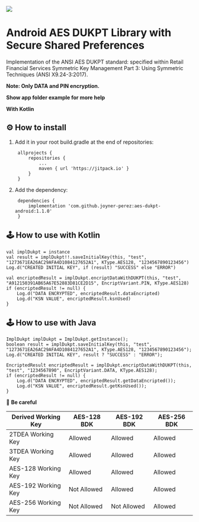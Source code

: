 [![](https://jitpack.io/v/joyner-perez/aes-dukpt-android.svg)](https://jitpack.io/#joyner-perez/aes-dukpt-android)
# Android AES DUKPT Library with Secure Shared Preferences

Implementation of the ANSI AES DUKPT standard: specified within Retail Financial Services Symmetric Key Management Part 3: Using Symmetric Techniques (ANSI X9.24-3:2017).

**Note: Only DATA and PIN encryption.**

**Show app folder example for more help**

**With Kotlin**

⚙️ How to install
--
1. Add it in your root build.gradle at the end of repositories:

		allprojects {
			repositories {
				...
				maven { url 'https://jitpack.io' }
			}
		}

2. Add the dependency:

		dependencies {
			implementation 'com.github.joyner-perez:aes-dukpt-android:1.1.0'
		}

🕹 How to use with Kotlin
--
	val implDukpt = instance
	val result = implDukpt!!.saveInitialKey(this, "test", "1273671EA26AC29AFA4D1084127652A1", KType.AES128, "1234567890123456")
	Log.d("CREATED INITIAL KEY", if (result) "SUCCESS" else "ERROR")
	
	val encriptedResult = implDukpt.encriptDataWithDUKPT(this, "test", "A912150391AB65A67E52883D81CE2D15", EncriptVariant.PIN, KType.AES128)
	if (encriptedResult != null) {
		Log.d("DATA ENCRYPTED", encriptedResult.dataEncripted)
		Log.d("KSN VALUE", encriptedResult.ksnUsed)
	}

🕹 How to use with Java
--
	ImplDukpt implDukpt = ImplDukpt.getInstance();
	boolean result = implDukpt.saveInitialKey(this, "test", "1273671EA26AC29AFA4D1084127652A1", KType.AES128, "1234567890123456");
	Log.d("CREATED INITIAL KEY", result ? "SUCCESS" : "ERROR");

	EncriptedResult encriptedResult = implDukpt.encriptDataWithDUKPT(this, "test", "1234567890", EncriptVariant.DATA, KType.AES128);
	if (encriptedResult != null) {
	    Log.d("DATA ENCRYPTED", encriptedResult.getDataEncripted());
	    Log.d("KSN VALUE", encriptedResult.getKsnUsed());
	}

👀 **Be careful**

Derived Working Key | AES-128 BDK | AES-192 BDK | AES-256 BDK
------------------- |-------------|-------------|------------
2TDEA Working Key   |   Allowed   |   Allowed   |   Allowed
3TDEA Working Key   |   Allowed   |   Allowed   |   Allowed
AES-128 Working Key |   Allowed   |   Allowed   |   Allowed
AES-192 Working Key | Not Allowed |   Allowed   |   Allowed
AES-256 Working Key | Not Allowed | Not Allowed |   Allowed
